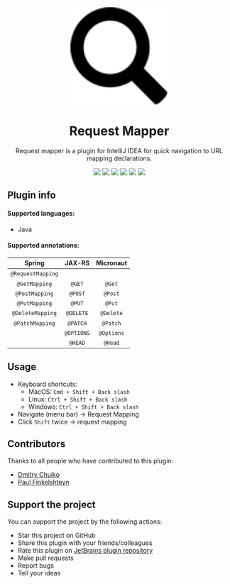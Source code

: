 <div align="center">
    <a href="https://plugins.jetbrains.com/plugin/9567-request-mapper">
        <img src="./src/main/resources/META-INF/pluginIcon.svg" width="220" height="220" alt="logo"/>
    </a>
</div>
<h1 align="center">Request Mapper</h1>
<p align="center">Request mapper is a plugin for IntelliJ IDEA for quick navigation to URL mapping declarations.</p>

<p align="center"> 
<a href="https://travis-ci.org/viartemev/requestmapper"><img src="https://travis-ci.org/viartemev/requestmapper.svg?branch=master"></a>
<a href="https://plugins.jetbrains.com/plugin/9567-request-mapper"><img src="https://img.shields.io/jetbrains/plugin/d/9567-request-mapper.svg"></a>
<a href="https://plugins.jetbrains.com/plugin/9567-request-mapper"><img src="https://img.shields.io/jetbrains/plugin/v/9567-request-mapper.svg?maxAge=2592000"></a>
<a href="https://codecov.io/gh/viartemev/requestmapper"><img src="https://codecov.io/gh/viartemev/requestmapper/branch/master/graph/badge.svg"></a>
<a href="https://www.codetriage.com/viartemev/requestmapper"><img src="https://www.codetriage.com/viartemev/requestmapper/badges/users.svg"></a>
<a href="https://snyk.io/test/github/viartemev/requestmapper?targetFile=build.gradle"><img src="https://snyk.io/test/github/viartemev/requestmapper/badge.svg?targetFile=build.gradle"></a>
</p>

## Plugin info

#### Supported languages:

- Java 

#### Supported annotations:

| Spring  | JAX-RS  | Micronaut  |
|:-:|:-:|:-:|
| ```@RequestMapping``` | | |
| ```@GetMapping``` | ```@GET``` | ```@Get``` |
| ```@PostMapping```  | ```@POST``` | ```@Post``` |
| ```@PutMapping``` | ```@PUT``` | ```@Put``` |
| ```@DeleteMapping``` | ```@DELETE``` | ```@Delete``` |
| ```@PatchMapping``` | ```@PATCH``` |  ```@Patch``` |
| | ```@OPTIONS``` |  ```@Options``` |
| | ```@HEAD``` | ```@Head``` |

## Usage

- Keyboard shortcuts:
    - MacOS: ```Cmd + Shift + Back slash```
    - Linux: ```Ctrl + Shift + Back slash```
    - Windows: ```Ctrl + Shift + Back slash```
- Navigate (menu bar) -> Request Mapping
- Click ```Shift``` twice -> request mapping

## Contributors

Thanks to all people who have contributed to this plugin:
+ [Dmitry Chuiko](https://github.com/dchuiko)
+ [Paul Finkelshteyn](https://github.com/asm0dey) 

## Support the project

You can support the project by the following actions:
* Star this project on GitHub
* Share this plugin with your friends/colleagues
* Rate this plugin on [JetBrains plugin repository](https://plugins.jetbrains.com/plugin/9567-request-mapper)
* Make pull requests
* Report bugs
* Tell your ideas
